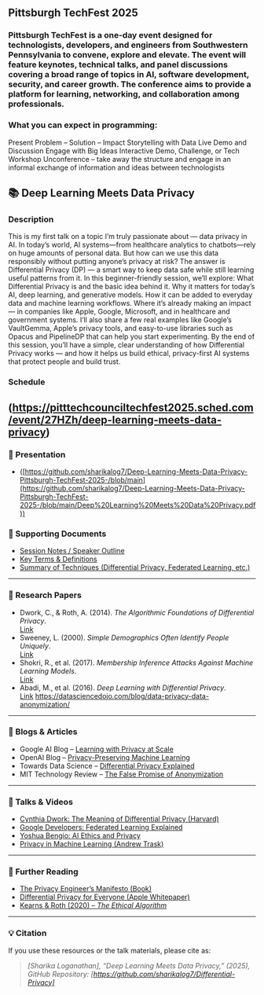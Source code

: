 ## Pittsburgh TechFest 2025

### Pittsburgh TechFest is a one-day event designed for technologists, developers, and engineers from Southwestern Pennsylvania to convene, explore and elevate. The event will feature keynotes, technical talks, and panel discussions covering a broad range of topics in AI, software development, security, and career growth. The conference aims to provide a platform for learning, networking, and collaboration among professionals.

### What you can expect in programming:
Present Problem – Solution – Impact
Storytelling with Data
Live Demo and Discussion
Engage with Big Ideas
Interactive Demo, Challenge, or Tech Workshop
Unconference – take away the structure and engage in an informal exchange of information and ideas between technologists

## 📚 Deep Learning Meets Data Privacy 

### Description
This is my first talk on a topic I’m truly passionate about — data privacy in AI. In today’s world, AI systems—from healthcare analytics to chatbots—rely on huge amounts of personal data. But how can we use this data responsibly without putting anyone’s privacy at risk?
The answer is Differential Privacy (DP) — a smart way to keep data safe while still learning useful patterns from it. In this beginner-friendly session, we’ll explore:
What Differential Privacy is and the basic idea behind it.
Why it matters for today’s AI, deep learning, and generative models.
How it can be added to everyday data and machine learning workflows.
Where it’s already making an impact — in companies like Apple, Google, Microsoft, and in healthcare and government systems.
I’ll also share a few real examples like Google’s VaultGemma, Apple’s privacy tools, and easy-to-use libraries such as Opacus and PipelineDP that can help you start experimenting.
By the end of this session, you’ll have a simple, clear understanding of how Differential Privacy works — and how it helps us build ethical, privacy-first AI systems that protect people and build trust.

### Schedule
(https://pitttechcounciltechfest2025.sched.com/event/27HZh/deep-learning-meets-data-privacy)
---

### 🧾 Presentation
- ([https://github.com/sharikalog7/Deep-Learning-Meets-Data-Privacy-Pittsburgh-TechFest-2025-/blob/main](https://github.com/sharikalog7/Deep-Learning-Meets-Data-Privacy-Pittsburgh-TechFest-2025-/blob/main/Deep%20Learning%20Meets%20Data%20Privacy.pdf))

### 🧾 Supporting Documents
- [Session Notes / Speaker Outline](./docs/Session_Notes.md)  
- [Key Terms & Definitions](./docs/Glossary.md)  
- [Summary of Techniques (Differential Privacy, Federated Learning, etc.)](./docs/Techniques_Summary.md)

---

### 📖 Research Papers
- Dwork, C., & Roth, A. (2014). *The Algorithmic Foundations of Differential Privacy*.  
  [Link](https://www.cis.upenn.edu/~aaroth/Papers/privacybook.pdf)  
- Sweeney, L. (2000). *Simple Demographics Often Identify People Uniquely*.  
  [Link](https://dataprivacylab.org/projects/identifiability/paper1.pdf)  
- Shokri, R., et al. (2017). *Membership Inference Attacks Against Machine Learning Models*.  
  [Link](https://arxiv.org/abs/1610.05820)  
- Abadi, M., et al. (2016). *Deep Learning with Differential Privacy*.  
  [Link](https://arxiv.org/abs/1607.00133)
  https://datasciencedojo.com/blog/data-privacy-data-anonymization/​

---

### 📰 Blogs & Articles
- Google AI Blog – [Learning with Privacy at Scale](https://ai.googleblog.com/2017/04/federated-learning-collaborative.html)  
- OpenAI Blog – [Privacy-Preserving Machine Learning](https://openai.com/research/)  
- Towards Data Science – [Differential Privacy Explained](https://towardsdatascience.com/an-intuitive-explanation-of-differential-privacy-61fef2e6b08a)  
- MIT Technology Review – [The False Promise of Anonymization](https://www.technologyreview.com/2019/07/23/134706/)

---

### 🎥 Talks & Videos
- [Cynthia Dwork: The Meaning of Differential Privacy (Harvard)](https://www.youtube.com/watch?v=lg-VhHlztqo)  
- [Google Developers: Federated Learning Explained](https://www.youtube.com/watch?v=89BGjQYA0uE)  
- [Yoshua Bengio: AI Ethics and Privacy](https://www.youtube.com/watch?v=_wNsZEqpKUA)  
- [Privacy in Machine Learning (Andrew Trask)](https://www.youtube.com/watch?v=7LCHs9zG4U8)

---

### 🧠 Further Reading
- [The Privacy Engineer’s Manifesto (Book)](https://www.amazon.com/Privacy-Engineers-Manifesto-Getting-Right/dp/1430263555)  
- [Differential Privacy for Everyone (Apple Whitepaper)](https://www.apple.com/privacy/docs/Differential_Privacy_Overview.pdf)  
- [Kearns & Roth (2020) – *The Ethical Algorithm*](https://www.ethicalalgorithm-book.com/)

---

### 💡 Citation
If you use these resources or the talk materials, please cite as:  
> *[Sharika Loganathan], “Deep Learning Meets Data Privacy,” (2025), GitHub Repository: [https://github.com/sharikalog7/Differential-Privacy]*

